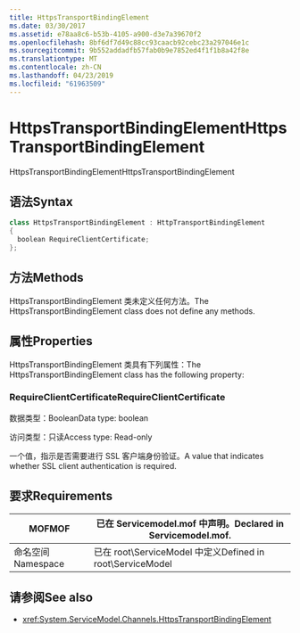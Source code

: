 ```yaml
---
title: HttpsTransportBindingElement
ms.date: 03/30/2017
ms.assetid: e78aa8c6-b53b-4105-a900-d3e7a39670f2
ms.openlocfilehash: 8bf6df7d49c88cc93caacb92cebc23a297046e1c
ms.sourcegitcommit: 9b552addadfb57fab0b9e7852ed4f1f1b8a42f8e
ms.translationtype: MT
ms.contentlocale: zh-CN
ms.lasthandoff: 04/23/2019
ms.locfileid: "61963509"
---
```

# <a name="httpstransportbindingelement"></a><span data-ttu-id="98921-102">HttpsTransportBindingElement</span><span class="sxs-lookup"><span data-stu-id="98921-102">HttpsTransportBindingElement</span></span>
<span data-ttu-id="98921-103">HttpsTransportBindingElement</span><span class="sxs-lookup"><span data-stu-id="98921-103">HttpsTransportBindingElement</span></span>  
  
## <a name="syntax"></a><span data-ttu-id="98921-104">语法</span><span class="sxs-lookup"><span data-stu-id="98921-104">Syntax</span></span>  
  
```csharp  
class HttpsTransportBindingElement : HttpTransportBindingElement  
{  
  boolean RequireClientCertificate;  
};  
```  
  
## <a name="methods"></a><span data-ttu-id="98921-105">方法</span><span class="sxs-lookup"><span data-stu-id="98921-105">Methods</span></span>  
 <span data-ttu-id="98921-106">HttpsTransportBindingElement 类未定义任何方法。</span><span class="sxs-lookup"><span data-stu-id="98921-106">The HttpsTransportBindingElement class does not define any methods.</span></span>  
  
## <a name="properties"></a><span data-ttu-id="98921-107">属性</span><span class="sxs-lookup"><span data-stu-id="98921-107">Properties</span></span>  
 <span data-ttu-id="98921-108">HttpsTransportBindingElement 类具有下列属性：</span><span class="sxs-lookup"><span data-stu-id="98921-108">The HttpsTransportBindingElement class has the following property:</span></span>  
  
### <a name="requireclientcertificate"></a><span data-ttu-id="98921-109">RequireClientCertificate</span><span class="sxs-lookup"><span data-stu-id="98921-109">RequireClientCertificate</span></span>  
 <span data-ttu-id="98921-110">数据类型：Boolean</span><span class="sxs-lookup"><span data-stu-id="98921-110">Data type: boolean</span></span>  
  
 <span data-ttu-id="98921-111">访问类型：只读</span><span class="sxs-lookup"><span data-stu-id="98921-111">Access type: Read-only</span></span>  
  
 <span data-ttu-id="98921-112">一个值，指示是否需要进行 SSL 客户端身份验证。</span><span class="sxs-lookup"><span data-stu-id="98921-112">A value that indicates whether SSL client authentication is required.</span></span>  
  
## <a name="requirements"></a><span data-ttu-id="98921-113">要求</span><span class="sxs-lookup"><span data-stu-id="98921-113">Requirements</span></span>  
  
|<span data-ttu-id="98921-114">MOF</span><span class="sxs-lookup"><span data-stu-id="98921-114">MOF</span></span>|<span data-ttu-id="98921-115">已在 Servicemodel.mof 中声明。</span><span class="sxs-lookup"><span data-stu-id="98921-115">Declared in Servicemodel.mof.</span></span>|  
|---------|-----------------------------------|  
|<span data-ttu-id="98921-116">命名空间</span><span class="sxs-lookup"><span data-stu-id="98921-116">Namespace</span></span>|<span data-ttu-id="98921-117">已在 root\ServiceModel 中定义</span><span class="sxs-lookup"><span data-stu-id="98921-117">Defined in root\ServiceModel</span></span>|  
  
## <a name="see-also"></a><span data-ttu-id="98921-118">请参阅</span><span class="sxs-lookup"><span data-stu-id="98921-118">See also</span></span>

- <xref:System.ServiceModel.Channels.HttpsTransportBindingElement>
